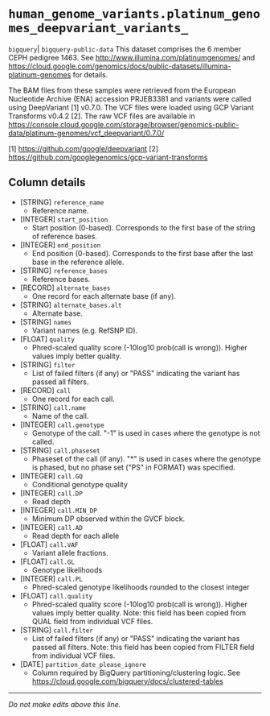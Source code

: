 # `human_genome_variants.platinum_genomes_deepvariant_variants_`
`bigquery`| `bigquery-public-data`
This dataset comprises the 6 member CEPH pedigree 1463. See http://www.illumina.com/platinumgenomes/ and https://cloud.google.com/genomics/docs/public-datasets/illumina-platinum-genomes for details.

The BAM files from these samples were retrieved from the European Nucleotide Archive (ENA) accession PRJEB3381 and variants were called using DeepVariant [1] v0.7.0. The VCF files were loaded using GCP Variant Transforms v0.4.2 [2]. The raw VCF files are available in https://console.cloud.google.com/storage/browser/genomics-public-data/platinum-genomes/vcf_deepvariant/0.7.0/ 

[1] https://github.com/google/deepvariant
[2] https://github.com/googlegenomics/gcp-variant-transforms

## Column details
* [STRING]    `reference_name`
  - Reference name.
* [INTEGER]   `start_position`
  - Start position (0-based). Corresponds to the first base of the string of reference bases.
* [INTEGER]   `end_position`
  - End position (0-based). Corresponds to the first base after the last base in the reference allele.
* [STRING]    `reference_bases`
  - Reference bases.
* [RECORD]    `alternate_bases`
  - One record for each alternate base (if any).
* [STRING]    `alternate_bases.alt`
  - Alternate base.
* [STRING]    `names`
  - Variant names (e.g. RefSNP ID).
* [FLOAT]     `quality`
  - Phred-scaled quality score (-10log10 prob(call is wrong)). Higher values imply better quality.
* [STRING]    `filter`
  - List of failed filters (if any) or "PASS" indicating the variant has passed all filters.
* [RECORD]    `call`
  - One record for each call.
* [STRING]    `call.name`
  - Name of the call.
* [INTEGER]   `call.genotype`
  - Genotype of the call. "-1" is used in cases where the genotype is not called.
* [STRING]    `call.phaseset`
  - Phaseset of the call (if any). "*" is used in cases where the genotype is phased, but no phase set ("PS" in FORMAT) was specified.
* [INTEGER]   `call.GQ`
  - Conditional genotype quality
* [INTEGER]   `call.DP`
  - Read depth
* [INTEGER]   `call.MIN_DP`
  - Minimum DP observed within the GVCF block.
* [INTEGER]   `call.AD`
  - Read depth for each allele
* [FLOAT]     `call.VAF`
  - Variant allele fractions.
* [FLOAT]     `call.GL`
  - Genotype likelihoods
* [INTEGER]   `call.PL`
  - Phred-scaled genotype likelihoods rounded to the closest integer
* [FLOAT]     `call.quality`
  - Phred-scaled quality score (-10log10 prob(call is wrong)). Higher values imply better quality.
Note: this field has been copied from QUAL field from individual VCF files.
* [STRING]    `call.filter`
  - List of failed filters (if any) or "PASS" indicating the variant has passed all filters.
Note: this field has been copied from FILTER field from individual VCF files.
* [DATE]      `partition_date_please_ignore`
  - Column required by BigQuery partitioning/clustering logic. See https://cloud.google.com/bigquery/docs/clustered-tables

-------------------------------------------------------------------------------
*Do not make edits above this line.*
